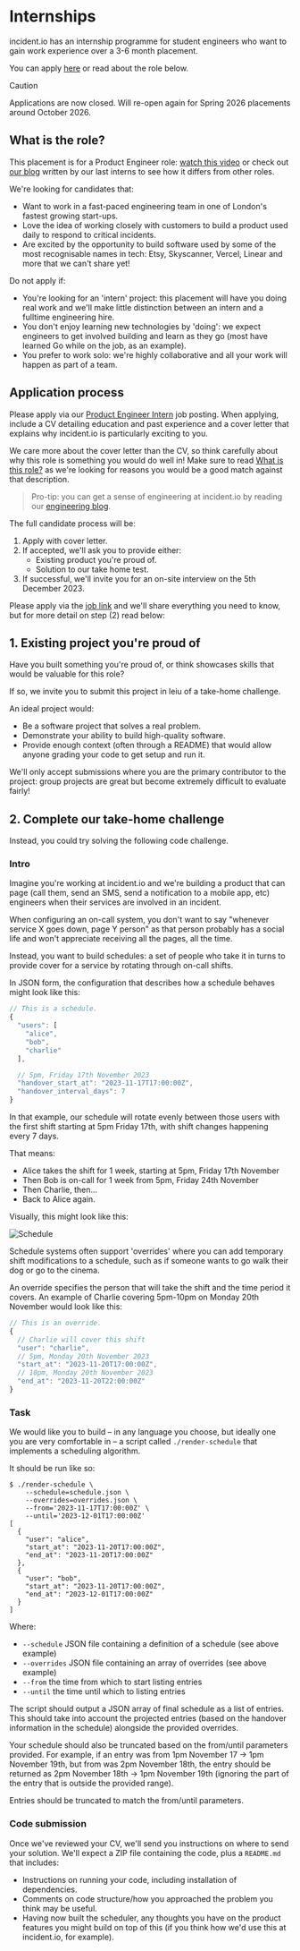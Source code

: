 # Internships

[job-ad]: https://jobs.ashbyhq.com/incident/c6436752-7f35-4936-9cbd-f372f55e4823

incident.io has an internship programme for student engineers who want to gain
work experience over a 3-6 month placement.

You can apply [here][job-ad] or read about the role below.

> [!CAUTION]
> Applications are now closed. Will re-open again for Spring 2026 placements around October 2026.

## What is the role?

This placement is for a Product Engineer role: [watch this
video](https://youtu.be/I7i8WabFHcY) or check out
[our blog](https://incident.io/blog/interns-at-incident-io) written by our last
interns to see how it differs from other roles.

We're looking for candidates that:

- Want to work in a fast-paced engineering team in one of London's fastest
  growing start-ups.
- Love the idea of working closely with customers to build a product used daily
  to respond to critical incidents.
- Are excited by the opportunity to build software used by some of the most
  recognisable names in tech: Etsy, Skyscanner, Vercel, Linear and more that we
  can't share yet!

Do not apply if:

- You're looking for an 'intern' project: this placement will have you doing
  real work and we'll make little distinction between an intern and a fulltime
  engineering hire.
- You don't enjoy learning new technologies by 'doing': we expect engineers to
  get involved building and learn as they go (most have learned Go while on the
  job, as an example).
- You prefer to work solo: we're highly collaborative and all your work will
  happen as part of a team.

## Application process

Please apply via our [Product Engineer Intern][job-ad] job posting. When
applying, include a CV detailing education and past experience and a cover
letter that explains why incident.io is particularly exciting to you.

We care more about the cover letter than the CV, so think carefully about why
this role is something you would do well in! Make sure to read [What is this
role?](#what-is-this-role) as we're looking for reasons you would be a good
match against that description.

> Pro-tip: you can get a sense of engineering at incident.io by reading our
> [engineering blog](https://incident.io/blog/engineering).

The full candidate process will be:

1. Apply with cover letter.
2. If accepted, we'll ask you to provide either:
    - Existing product you're proud of.
    - Solution to our take home test.
3. If successful, we'll invite you for an on-site interview on the 5th December
   2023.

Please apply via the [job link][job-ad] and we'll share everything you need to
know, but for more detail on step (2) read below:

## 1. Existing project you're proud of

Have you built something you're proud of, or think showcases skills that would
be valuable for this role?

If so, we invite you to submit this project in leiu of a take-home challenge.

An ideal project would:

- Be a software project that solves a real problem.
- Demonstrate your ability to build high-quality software.
- Provide enough context (often through a README) that would allow anyone
  grading your code to get setup and run it.

We'll only accept submissions where you are the primary contributor to the
project: group projects are great but become extremely difficult to evaluate
fairly!

## 2. Complete our take-home challenge

Instead, you could try solving the following code challenge.

### Intro

Imagine you're working at incident.io and we're building a product that can page
(call them, send an SMS, send a notification to a mobile app, etc) engineers
when their services are involved in an incident.

When configuring an on-call system, you don't want to say "whenever service X
goes down, page Y person" as that person probably has a social life and won't
appreciate receiving all the pages, all the time.

Instead, you want to build schedules: a set of people who take it in turns to
provide cover for a service by rotating through on-call shifts.

In JSON form, the configuration that describes how a schedule behaves might look
like this:

```js
// This is a schedule.
{
  "users": [
    "alice",
    "bob",
    "charlie"
  ],

  // 5pm, Friday 17th November 2023
  "handover_start_at": "2023-11-17T17:00:00Z",
  "handover_interval_days": 7
}
```

In that example, our schedule will rotate evenly between those users with the
first shift starting at 5pm Friday 17th, with shift changes happening every 7
days.

That means:

- Alice takes the shift for 1 week, starting at 5pm, Friday 17th November
- Then Bob is on-call for 1 week from 5pm, Friday 24th November
- Then Charlie, then...
- Back to Alice again.

Visually, this might look like this:

![Schedule](./schedule.png)

Schedule systems often support 'overrides' where you can add temporary shift
modifications to a schedule, such as if someone wants to go walk their dog or go
to the cinema.

An override specifies the person that will take the shift and the time period it
covers. An example of Charlie covering 5pm-10pm on Monday 20th November would
look like this:

```js
// This is an override.
{
  // Charlie will cover this shift
  "user": "charlie",
  // 5pm, Monday 20th November 2023
  "start_at": "2023-11-20T17:00:00Z",
  // 10pm, Monday 20th November 2023
  "end_at": "2023-11-20T22:00:00Z"
}
```

### Task

We would like you to build – in any language you choose, but ideally one you are
very comfortable in – a script called `./render-schedule` that implements a
scheduling algorithm.

It should be run like so:

```console
$ ./render-schedule \
    --schedule=schedule.json \
    --overrides=overrides.json \
    --from='2023-11-17T17:00:00Z' \
    --until='2023-12-01T17:00:00Z'
[
  {
    "user": "alice",
    "start_at": "2023-11-20T17:00:00Z",
    "end_at": "2023-11-20T17:00:00Z"
  },
  {
    "user": "bob",
    "start_at": "2023-11-20T17:00:00Z",
    "end_at": "2023-12-01T17:00:00Z"
  }
]
```

Where:

- `--schedule` JSON file containing a definition of a schedule (see above example)
- `--overrides` JSON file containing an array of overrides (see above example)
- `--from` the time from which to start listing entries
- `--until` the time until which to listing entries

The script should output a JSON array of final schedule as a list of entries.
This should take into account the projected entries (based on the handover
information in the schedule) alongside the provided overrides.

Your schedule should also be truncated based on the from/until parameters
provided. For example, if an entry was from 1pm November 17 -> 1pm November
19th, but from was 2pm November 18th, the entry should be returned as 2pm
November 18th -> 1pm November 19th (ignoring the part of the entry that is
outside the provided range).

Entries should be truncated to match the from/until parameters.

### Code submission

Once we've reviewed your CV, we'll send you instructions on where to send your
solution. We'll expect a ZIP file containing the code, plus a `README.md` that
includes:

- Instructions on running your code, including installation of dependencies.
- Comments on code structure/how you approached the problem you think may be
  useful.
- Having now built the scheduler, any thoughts you have on the product features
  you might build on top of this (if you think how we'd use this at incident.io,
  for example).
